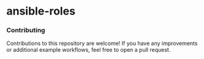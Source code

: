 # ansible-roles

### Contributing
Contributions to this repository are welcome! If you have any improvements or additional example workflows, feel free to open a pull request.